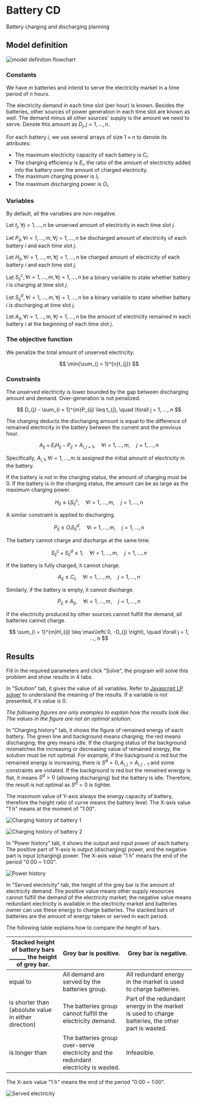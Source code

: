 # Battery CD
 Battery charging and discharging planning

## Model definition

![model definition flowchart](assets/model_definition.png)

### Constants

We have $m$ batteries and intend to serve the electricity market in a time period of $n$ hours.

The electricity demand in each time slot (per hour) is known. Besides the batteries, other sources of power generation in each time slot are known as well. The demand minus all other sources' supply is the amount we need to serve. Denote this amount as $D_{j}, j = 1, ..., n$.

For each battery $i$, we use several arrays of size $1 \times n$ to denote its attributes:

-   The maximum electricity capacity of each battery is $C_{i}$.
-   The charging efficiency is $E_{i}$, the ratio of the amount of electricity added into the battery over the amount of charged electricity.
-   The maximum charging power is $I_{i}$.
-   The maximum discharging power is $O_{i}$.

### Variables

By default, all the variables are non-negative.

Let $t_{j}, \forall j = 1, ..., n$ be unserved amount of electricity in each time slot $j$.

Let $P_{ij}, \forall i = 1, ..., m, \forall j =  1, ..., n$ be discharged amount of electricity of each battery $i$ and each time slot $j$.

Let $H_{ij}, \forall i = 1, ..., m, \forall j =  1, ..., n$ be charged amount of electricity of each battery $i$ and each time slot $j$.

Let $S_{ij}^{c}, \forall i = 1, ..., m, \forall j =  1, ..., n$ be a binary variable to state whether battery $i$ is charging at time slot $j$.

Let $S_{ij}^{d}, \forall i = 1, ..., m, \forall j =  1, ..., n$ be a binary variable to state whether battery $i$ is discharging at time slot $j$.

Let $A_{ij}, \forall i = 1, ..., m, \forall j =  1, ..., n$ be the amount of electricity remained in each battery $i$ at the beginning of each time slot $j$.

### The objective function

We penalize the total amount of unserved electricity.

$$
\min{\sum_{j = 1}^{n}t_{j}}
$$

### Constraints

The unserved electricity is lower bounded by the gap between discharging amount and demand. Over-generation is not penalized.

$$
D_{j} - \sum_{i = 1}^{m}P_{ij} \leq t_{j}, \quad \forall j = 1, ..., n
$$

The charging deducts the discharging amount is equal to the difference of remained electricity in the battery between the current and the previous hour.

$$
A_{ij} + E_{i}H_{ij} - P_{ij} = A_{i,j + 1}, \quad \forall i = 1, ..., m, \quad j = 1, ..., n
$$

Specifically, $A_{i,1}, \forall i = 1, ..., m$ is assigned the initial amount of electricity in the battery.

If the battery is not in the charging status, the amount of charging must be 0. If the battery is in the charging status, the amount can be as large as the maximum charging power.

$$
H_{ij} \leq I_{i}S_{ij}^{c}, \quad \forall i = 1, ..., m, \quad j = 1, ..., n
$$

A similar constraint is applied to discharging.

$$
P_{ij} \leq O_{i}S_{ij}^{d}, \quad \forall i = 1, ..., m, \quad j = 1, ..., n
$$

The battery cannot charge and discharge at the same time.

$$
S_{ij}^{c} + S_{ij}^{d} \leq 1, \quad \forall i = 1, ..., m, \quad j = 1, ..., n
$$

If the battery is fully charged, it cannot charge.

$$
A_{ij} \leq C_{i}, \quad \forall i = 1, ..., m, \quad j = 1, ..., n
$$

Similarly, if the battery is empty, it cannot discharge.

$$
P_{ij} \leq A_{ij}, \quad \forall i = 1, ..., m, \quad j = 1, ..., n
$$

If the electricity produced by other sources cannot fulfill the demand, all batteries cannot charge.

$$
\sum_{i = 1}^{m}H_{ij} \leq \max\left( 0, -D_{j} \right), \quad \forall j = 1, ..., n
$$

## Results

Fill in the required parameters and click "Solve", the program will solve this problem and show results in 4 tabs.

In "Solution" tab, it gives the value of all variables. Refer to [Javascript LP solver](https://www.npmjs.com/package/javascript-lp-solver) to understand the meaning of the results. If a variable is not presented, it's value is 0.

*The following figures are only examples to explain how the results look like. The values in the figure are not an optimal solution.*

In "Charging history" tab, it shows the figure of remained energy of each battery. The green line and background means charging; the red means discharging; the grey means idle. If the charging status of the background mismatches the increasing or decreasing value of remained energy, the solution must be not optimal. For example, if the background is red but the remained energy is increasing, there is $S^d>0, A_{i,j} > A_{i,j-1}$ and some constraints are violated. If the background is red but the remained energy is flat, it means $S^d>0$ (allowing discharging) but the battery is idle. Therefore, the result is not optimal as $S^d = 0$ is tighter. 

The maximum value of Y-axis always the energy capacity of battery, therefore the height ratio of curve means the battery level. The X-axis value "1 h" means at the moment of "1:00".

![Charging history of battery 1](assets/battery_1.png)

![Charging history of battery 2](assets/battery_2.png)

In "Power history" tab, it shows the output and input power of each battery. The positive part of Y-axis is output (discharging) power, and the negative part is input (charging) power. The X-axis value "1 h" means the end of the period "0:00 ~ 1:00".

![Power history](assets/power_history.png)

In "Served electricity" tab, the height of the grey bar is the amount of electricity demand. The positive value means other supply resources cannot fulfill the demand of the electricity market; the negative value means redundant electricity is available in the electricity market and batteries owner can use these energy to charge batteries. The stacked bars of batteries are the amount of energy taken or served in each period. 

The following table explains how to compare the height of bars.

| Stacked height of battery bars \_\_\_\_\_\_ the height of grey bar. | Grey bar is positive.                                        | Grey bar is negative.                                        |
| ------------------------------------------------------------ | ------------------------------------------------------------ | ------------------------------------------------------------ |
| equal to                                                     | All demand are served by the batteries group.                | All redundant energy in the market is used to charge batteries. |
| is shorter than (absolute value in either direction)         | The batteries group cannot fulfill the electricity demand.   | Part of the redundant energy in the market is used to charge batteries, the other part is wasted. |
| is longer than                                               | The batteries group over-serve electricity and the redundant electricity is wasted. | Infeasible.                                                  |

The X-axis value "1 h" means the end of the period "0:00 ~ 1:00".

![Served electricity](assets/served_electricity.png)
